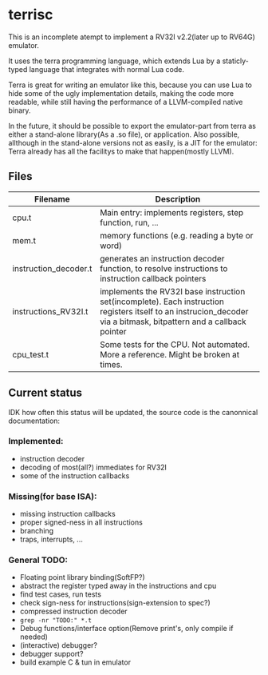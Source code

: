 # terrisc

This is an incomplete atempt to implement a RV32I v2.2(later up to RV64G) emulator.

It uses the terra programming language, which extends Lua by a staticly-typed
language that integrates with normal Lua code.

Terra is great for writing an emulator like this, because you can use Lua
to hide some of the ugly implementation details, making the code more readable,
while still having the performance of a LLVM-compiled native binary.

In the future, it should be possible to export the emulator-part from terra as
either a stand-alone library(As a .so file), or application. Also possible,
allthough in the stand-alone versions not as easily, is a JIT for the
emulator: Terra already has all the facilitys to make that happen(mostly LLVM).





## Files

| Filename              | Description |
| --------------------- | ----------- |
| cpu.t                 | Main entry: implements registers, step function, run, ...
| mem.t                 | memory functions (e.g. reading a byte or word)
| instruction_decoder.t | generates an instruction decoder function, to resolve instructions to instruction callback pointers
| instructions_RV32I.t  | implements the RV32I base instruction set(incomplete). Each instruction registers itself to an instrucion_decoder via a bitmask, bitpattern and a callback pointer
| cpu_test.t            | Some tests for the CPU. Not automated. More a reference. Might be broken at times.





## Current status

IDK how often this status will be updated, the source code is the canonnical
documentation:



 ### Implemented:

  * instruction decoder
  * decoding of most(all?) immediates for RV32I
  * some of the instruction callbacks

 ### Missing(for base ISA):

  * missing instruction callbacks
  * proper signed-ness in all instructions
  * branching
  * traps, interrupts, ...

 ### General TODO:

  * Floating point library binding(SoftFP?)
  * abstract the register typed away in the instructions and cpu
  * find test cases, run tests
  * check sign-ness for instructions(sign-extension to spec?)
  * compressed instruction decoder
  * `grep -nr "TODO:" *.t`
  * Debug functions/interface option(Remove print's, only compile if needed)
  * (interactive) debugger?
  * debugger support?
  * build example C & tun in emulator
